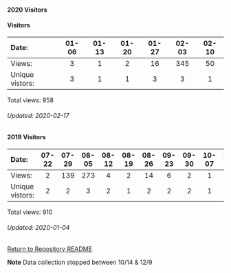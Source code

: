 #### 2020 Visitors

#### Visitors
Date:		   |         01-06   |       01-13   |  01-20  |  01-27  |  02-03  |  02-10
|:---   |:---:    |:---:  |:---:  |:---:  |:---:  |:---:
Views:		  |          3       |       1   |  2      |  16     |  345    |  50
Unique  vistors:  |    3       |       1  |      1  |      3  |      3  |      1

Total views: 858
###### Updated: 2020-02-17

#### 2019 Visitors
Date:		   |         07-22   |       07-29   |       08-05   |       08-12   |       08-19   |       08-26   |       09-23   |       09-30  |  10-07  |  10-14  |  12-09  |  12-16  |  12-23  |  12-30
|:---   |:---:    |:---:  |:---:  |:---:  |:---:  |:---:  |:---:  |:---:  |:---:  |:---:  |:---:  |:---:  |:---:  |:---:
Views:		  |         2       |       139     |       273     |       4       |       2       |       14      |       6       |       2      |  1      |  5      |  12     |  1      |  140    |  309    |  5
Unique  vistors:  |       2       |       2       |       3       |       2       |       1       |       2       |       2       |      2  |      1  |      1  |      1  |      1  |      2  |      3  |      2

Total views: 910

###### Updated: 2020-01-04

[Return to Repository README](https://github.com/BradleyA/Linux-admin/blob/master/README.md#traffic)

**Note**  Data collection stopped between 10/14 & 12/9
